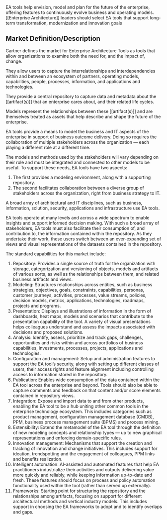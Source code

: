 EA tools help envision, model and plan for the future of the enterprise, offering features to
continuously evolve business and operating models. [[Enterprise Architecture]] leaders should
select EA tools that support long-term transformation, modernization and innovation goals

## Market Definition/Description
Gartner defines the market for Enterprise Architecture Tools as tools that allow organizations to
examine both the need for, and the impact of, change. 

They allow users to capture the interrelationships and interdependencies within and between an ecosystem of partners, operating models, capabilities, people, processes, information, and applications and technologies. 

They provide a central repository to capture data and metadata about the [[artifact(s)]] that an enterprise
cares about, and their related life cycles. 

Models represent the relationships between these [[artifact(s)]] and are themselves treated as assets that help describe and shape the future of the enterprise.

EA tools provide a means to model the business and IT aspects of the enterprise in support of
business outcome delivery. Doing so requires the collaboration of multiple stakeholders across the
organization — each playing a different role at a different time. 

The models and methods used by the stakeholders will vary depending on their role and must be integrated and connected to other models to be useful. To support these needs, EA tools have two aspects: 
1. The first provides a modeling environment, along with a supporting repository. 
2. The second facilitates collaboration between a diverse group of stakeholders across the organization, right from business strategy to IT.

A broad array of architectural and IT disciplines, such as business, information, solution, security, applications and infrastructure use EA tools. 

EA tools operate at many levels and across a wide spectrum to enable insights and support informed decision making. With such a broad array of stakeholders, EA tools must also facilitate their consumption of, and contribution to, the information contained within the repository. As they undertake their work, these users switch between an ever-expanding set of views and visual representations of the datasets contained in the repository.

The standard capabilities for this market include:
1. Repository: Provides a single source of truth for the organization with storage, categorization and versioning of objects, models and artifacts of various sorts, as well as the relationships between them, and related business artifacts and views.
2. Modeling: Structures relationships across entities, such as business strategies, objectives, goals, constraints, capabilities, personas, customer journeys, activities, processes, value streams, policies, decision models, metrics, applications, technologies, roadmaps, projects and programs.
3. Presentation: Displays and illustrations of information in the form of dashboards, heat maps, models and scenarios that contribute to the presentation capability of the tool. A variety of visual presentations helps colleagues understand and assess the impacts associated with decisions and proposed solutions.
4. Analysis: Identify, assess, prioritize and track gaps, challenges, opportunities and risks within and across portfolios of business capabilities, investments, processes, projects, applications and technologies.
5. Configuration and management: Setup and administration features to support the EA tool’s security, along with setting up different classes of users, their access rights and feature alignment including controlling access to information stored in the repository.
6. Publication: Enables wide consumption of the data contained within the EA tool across the enterprise and beyond. Tools should also be able to capture comments and feedback on that content and/or score elements contained in repository views.
7. Integration: Expose and import data to and from other products, enabling the EA tool to be a hub uniting other common tools in the enterprise technology ecosystem. This includes categories such as product management, configuration management database (CMDB), PPM, business process management suite (BPMS) and process mining.
8. Extensibility: Extend the metamodel of the EA tool through the definition of new modeling concepts and relationship types — up to new graphical representations and enforcing domain-specific rules.
9. Innovation management: Mechanisms that support the creation and tracking of innovation and change initiatives. This includes support for ideation, trendspotting and the engagement of colleagues, PPM links and benefits realization.
10. Intelligent automation: AI-assisted and automated features that help EA practitioners industrialize their activities and outputs delivering value more quickly and reliably, while keeping information up-to-date and fresh. These features should focus on process and policy automation functionality used within the tool (rather than served up externally).
11. Frameworks: Starting point for structuring the repository and the relationships among artifacts, focusing on support for different architectural methods and vertical industry models. This includes support in choosing the EA frameworks to adopt and to identify overlaps and gaps.